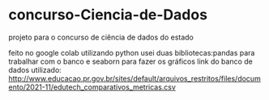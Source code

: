 # concurso-Ciencia-de-Dados
projeto para o concurso de ciência de dados do estado 

feito no google colab utilizando python 
usei duas bibliotecas:pandas para trabalhar com o banco e seaborn para fazer os gráficos 
link do banco de dados utilizado:  http://www.educacao.pr.gov.br/sites/default/arquivos_restritos/files/documento/2021-11/edutech_comparativos_metricas.csv
